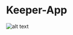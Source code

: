 # Keeper-App

![alt text](https://res.cloudinary.com/dlmgrochr/image/upload/v1675580497/Screenshot_2023-02-05_123012_mcosma.png)
